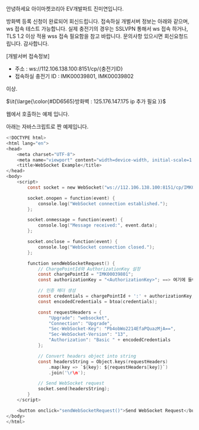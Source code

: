 안녕하세요
아이마켓코리아 EV개발파트 진미연입니다.

방화벽 등록 신청이 완료되어 회신드립니다.
접속하실 개벌서버 정보는 아래와 같으며, ws 접속 테스트 가능합니다.
실제 충전기의 경우는 SSLVPN 통해서 ws 접속 하거나, TLS 1.2 이상 적용 wss 접속 필요함을 참고 바랍니다.
문의사항 있으시면 회신요청드립니다.
감사합니다.


[개발서버 접속정보]
- 주소 :  ws://112.106.138.100:8151/cp/{충전기ID}
- 접속하실 충전기 ID : IMK00039801, IMK00039802

이상.


$\it{\large{\color{#DD6565}방화벽 : 125.176.147.175  ip 추가 필요 }}$  

웹에서 호출하는 예제 입니다.

아래는 자바스크립트로 짠 예제입니다.
```c
<!DOCTYPE html>
<html lang="en">
<head>
    <meta charset="UTF-8">
    <meta name="viewport" content="width=device-width, initial-scale=1.0">
    <title>WebSocket Example</title>
</head> 
<body>
    <script>
        const socket = new WebSocket("ws://112.106.138.100:8151/cp/IMK00039801");

        socket.onopen = function(event) {
            console.log("WebSocket connection established.");
        };

        socket.onmessage = function(event) {
            console.log("Message received:", event.data);
        };

        socket.onclose = function(event) {
            console.log("WebSocket connection closed.");
        };

        function sendWebSocketRequest() {
            // ChargePointId와 AuthorizationKey 설정
            const chargePointId = "IMK00039801";
            const authorizationKey = "<AuthorizationKey>"; ==> 여기에 들어갈 키값 

            // 인증 헤더 생성
            const credentials = chargePointId + ':' + authorizationKey;
            const encodedCredentials = btoa(credentials);

            const requestHeaders = {
                "Upgrade": "websocket",
                "Connection": "Upgrade",
                "Sec-WebSocket-Key": "Pb4obWo2214EfaPQuazMjA==",
                "Sec-WebSocket-Version": "13",
                "Authorization": "Basic " + encodedCredentials
            };

            // Convert headers object into string
            const headersString = Object.keys(requestHeaders)
                .map(key => `${key}: ${requestHeaders[key]}`)
                .join('\r\n');

            // Send WebSocket request
            socket.send(headersString);
        }
    </script>

    <button onclick="sendWebSocketRequest()">Send WebSocket Request</button>
</body>
</html>
```

